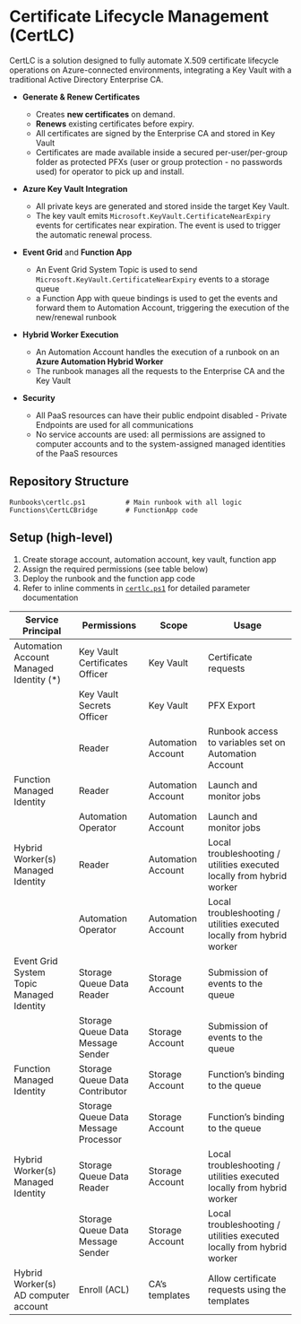 # Certificate Lifecycle Management (CertLC)

CertLC is a solution designed to fully automate X.509 certificate lifecycle operations on Azure-connected environments, integrating a Key Vault with a traditional Active Directory Enterprise CA.

* **Generate & Renew Certificates**
  * Creates **new certificates** on demand.
  * **Renews** existing certificates before expiry.
  * All certificates are signed by the Enterprise CA and stored in Key Vault
  * Certificates are made available inside a secured per-user/per-group folder as protected PFXs (user or group protection - no passwords used) for operator to pick up and install.

* **Azure Key Vault Integration**  
  * All private keys are generated and stored inside the target Key Vault.  
  * The key vault emits `Microsoft.KeyVault.CertificateNearExpiry` events for certificates near expiration. The event is used to trigger the automatic renewal process.

* **Event Grid** and **Function App**

  * An Event Grid System Topic is used to send `Microsoft.KeyVault.CertificateNearExpiry` events to a storage queue
  * a Function App with queue bindings is used to get the events and forward them to Automation Account, triggering the execution of the new/renewal runbook

* **Hybrid Worker Execution**  
  * An Automation Account handles the execution of a runbook on an **Azure Automation Hybrid Worker** 
  * The runbook manages all the requests to the Enterprise CA and the Key Vault

* **Security**  
  * All PaaS resources can have their public endpoint disabled - Private Endpoints are used for all communications 
  * No service accounts are used: all permissions are assigned to computer accounts and to the system-assigned managed identities of the PaaS resources 

## Repository Structure

```
Runbooks\certlc.ps1          # Main runbook with all logic
Functions\CertLCBridge       # FunctionApp code
```

## Setup (high-level)

1. Create storage account, automation account, key vault, function app
2. Assign the required permissions (see table below)
3. Deploy the runbook and the function app code
4. Refer to inline comments in [`certlc.ps1`](d:/source/repos/CertLC/certlc.ps1) for detailed parameter documentation

| Service Principal                         | Permissions                             | Scope              | Usage                                                   |
|-------------------------------------------|-----------------------------------------|--------------------|---------------------------------------------------------|
| Automation Account Managed Identity (*)   | Key Vault Certificates Officer          | Key Vault           | Certificate requests                                    |
|                                           | Key Vault Secrets Officer               | Key Vault           | PFX Export                                              |
|                                           | Reader                                  | Automation Account  | Runbook access to variables set on Automation Account   |
| Function Managed Identity                 | Reader                                  | Automation Account  | Launch and monitor jobs                                 |
|                                           | Automation Operator                     | Automation Account  | Launch and monitor jobs                                 |
| Hybrid Worker(s) Managed Identity         | Reader                                  | Automation Account  | Local troubleshooting / utilities executed locally from hybrid worker |
|                                           | Automation Operator                     | Automation Account  | Local troubleshooting / utilities executed locally from hybrid worker |
| Event Grid System Topic Managed Identity  | Storage Queue Data Reader               | Storage Account     | Submission of events to the queue                       |
|                                           | Storage Queue Data Message Sender       | Storage Account     | Submission of events to the queue                       |
| Function Managed Identity                 | Storage Queue Data Contributor          | Storage Account     | Function’s binding to the queue                         |
|                                           | Storage Queue Data Message Processor    | Storage Account     | Function’s binding to the queue                         |
| Hybrid Worker(s) Managed Identity         | Storage Queue Data Reader               | Storage Account     | Local troubleshooting / utilities executed locally from hybrid worker |
|                                           | Storage Queue Data Message Sender       | Storage Account     | Local troubleshooting / utilities executed locally from hybrid worker |
| Hybrid Worker(s) AD computer account      | Enroll (ACL)                            | CA’s templates      | Allow certificate requests using the templates          |
